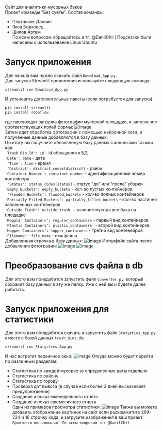 Сайт для аналитики мусорных баков <br />
Проект команды "Без суеты".
Состав команды:
- Плотников Даниил
- Яков Борковец
- Шилов Артем <br />
По всем вопросам обращайтесь в тг: @DanilChil | Подсказки были написаны с использование Linux Ubuntu
# Запуск приложения
Для начала вам нужно скачать файл `Download_App.py`. <br />
Для запуска Streamlit приложения используйте следующую команду:

```bash
streamlit run Download_App.py
```
И установить дополнительные пакеты (если потребуется для запуска):
```bash
pip install streamlit
pip install roboflow
```
 где просиходит загрузка фотографии мусорной площадки, и заполнение соответствующих полей формы:
  ![image](https://github.com/user-attachments/assets/d521a884-ba66-4862-aef8-0aa28b79bbb4)
<br /> Затем идет обработка фотографии с помощью нейронной сети, и полученные данные добавляются в базу данных:
<br /> По итогу вы получаете обновленную базу данных с колонками такими как: <br />
`'Trash_Bin_Id': id` - id обращения к БД <br /> 
` 'Date': date ` - дата <br /> 
` 'Time': time` - время <br />
` 'District': district_codes[district]` - район <br />
`'Container Number': container_number` - идентификационный номер контейнера <br />
` 'Status': status_codes[status]` - статус "до" или "после" уборки <br />
` 'Empty Buckets': empty_buckets ` - кол-во пустых контейнеров <br />
` 'Flooded Buckets': flooded_buckets` - кол-во полных контейнеров <br />
`'Partially Filled Buckets': partially_filled_buckets` - кол-во частично заполненных контейнеров <br />
`'Outside Trash': outside_trash ` - наличие мусора вне бака на площадке <br />
`'Regular Containers': regular_containers` - первый вид контейнеров <br />
`'Plastic Containers': plastic_containers ` - второй вид контейнеров <br />
`'Hopper Containers': hopper_containers` - третий вид контенейров <br />
`'Filename': file_name` - имя файла <br />
Добавленная строчка в базу данных:
![image](https://github.com/user-attachments/assets/f6ac5603-d259-4778-8d76-322a5cbd9cc8)
Интерфейс сайта после добавления фотографии:
![image](https://github.com/user-attachments/assets/cbec5613-0970-4fbd-8f35-5c0965293c74)
![image](https://github.com/user-attachments/assets/25e0454a-3260-437d-8255-7c913990f930)
# Преобразование cvs файла в db
Для этого вам понадобится запустить файл `Сonverter.py`, который сохранит базу данных в эту же папку. Уже с ней вы и будете далее работать.
# Запуск приложения для статистики
Для этого вам понадобится скачать и запустить файл `Statystics_App.py` вместе с базой данных `trash_bins.db`:
```bash
streamlit run Statystics_App.py
```
И нас встретит первичное окно:
![image](https://github.com/user-attachments/assets/16d310cd-64df-4194-99cc-d1a77ca7a59d)
Откуда можно будет перейти по различным разделам:
- Статистика по каждой мусорке за определенные даты отдельно
- Статистика по району
- Статистика по городу
- Проверка дат вывоза (в случае если более 3 дней выскакивает предупреждение)
- Создание и показ еженедельного отчета
- Создание и показ ежемесячного отчета <br />
Один из примеров просмотра статистики: 
![image](https://github.com/user-attachments/assets/2da3e6fe-15d9-4fa0-b2fa-6a8f246a95ac)
Также вы можете добавить отображение картинок на сайт если раскоммитите 209-234 и 16 строчку кода, и загрузите изображения в ваш проект. <br />
`Приятного пользования! По всем вопросам тг: @DanilChil`
